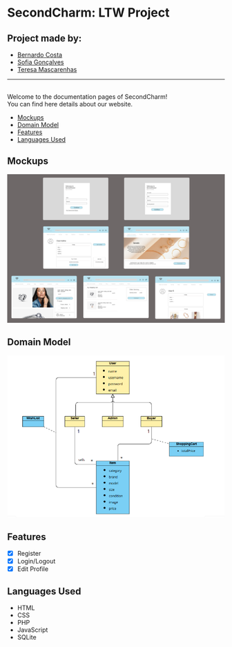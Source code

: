 # SecondCharm: LTW Project

## Project made by:
- [Bernardo Costa](https://github.com/berno9)
- [Sofia Gonçalves](https://github.com/SofiaX5)
- [Teresa Mascarenhas](https://github.com/teresaam7)

---

<br>Welcome to the documentation pages of SecondCharm!</br>
You can find here details about our website.

* [Mockups](#Mockups) 
* [Domain Model](#Domain-Model) 
* [Features](#Features) 
* [Languages Used](#Languages-Used)

## Mockups
<p align="center">
  <img src="docs/mockups/mockups.png" alt="Sprint 0">
</p>

## Domain Model
<p align="center">
  <img src="docs/uml/domain_model.png" alt="Sprint 0">
</p>

## Features

- [x] Register
- [x] Login/Logout
- [x] Edit Profile

## Languages Used
* HTML
* CSS
* PHP
* JavaScript
* SQLite
